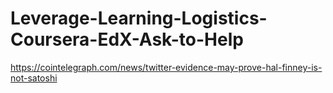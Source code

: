 # Leverage-Learning-Logistics-Coursera-EdX-Ask-to-Help
https://cointelegraph.com/news/twitter-evidence-may-prove-hal-finney-is-not-satoshi
